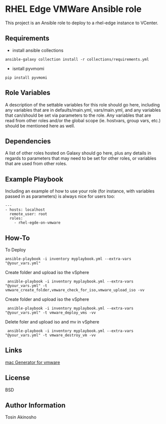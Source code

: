 RHEL Edge VMWare Ansible role
=========

This project is an Ansible role to deploy to a rhel-edge instance to VCenter.


Requirements
------------
* install ansible collections
```
ansible-galaxy collection install -r collections/requirements.yml
```
* isntall pyvmomi
```
pip install pyvmomi
```

Role Variables
--------------

A description of the settable variables for this role should go here, including any variables that are in defaults/main.yml, vars/main.yml, and any variables that can/should be set via parameters to the role. Any variables that are read from other roles and/or the global scope (ie. hostvars, group vars, etc.) should be mentioned here as well.

Dependencies
------------

A list of other roles hosted on Galaxy should go here, plus any details in regards to parameters that may need to be set for other roles, or variables that are used from other roles.

Example Playbook
----------------

Including an example of how to use your role (for instance, with variables passed in as parameters) is always nice for users too:

    ---
    - hosts: localhost
      remote_user: root
      roles:
        - rhel-egde-on-vmware

How-To 
--------

To Deploy 

```
ansible-playbook -i inventory myplaybook.yml --extra-vars "@your_vars.yml"
```

Create folder and upload iso the vSphere
```
 ansible-playbook -i inventory myplaybook.yml --extra-vars "@your_vars.yml" -t vmware_create_folder,vmware_check_for_iso,vmware_upload_iso -vv
```


Create folder and upload iso the vSphere
```
 ansible-playbook -i inventory myplaybook.yml --extra-vars "@your_vars.yml" -t vmware_deploy_vms -vv
```


Delete foler and upload iso and mv in  vSphere
```
 ansible-playbook -i inventory myplaybook.yml --extra-vars "@your_vars.yml" -t vmware_destroy_vm -vv
```

Links
-----
[mac Generator for  vmware](https://gist.github.com/tosin2013/eb9e67ab88da09b9597f1b7760f199c9)

License
-------

BSD

Author Information
------------------

Tosin Akinosho

